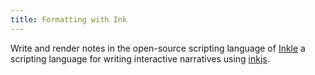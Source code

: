 ```yaml
---
title: Formatting with Ink
---
```


Write and render notes in the open-source scripting language of [Inkle](https://github.com/inkle/ink) a scripting language for writing interactive narratives using [inkjs](https://github.com/y-lohse/inkjs).
